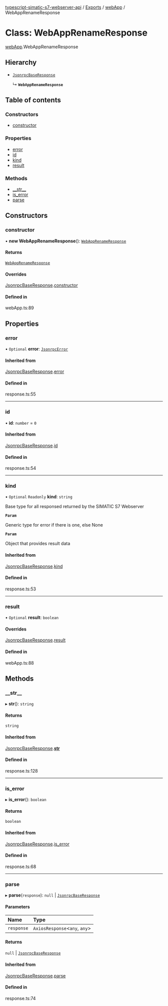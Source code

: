 [typescript-simatic-s7-webserver-api](../README.md) / [Exports](../modules.md) / [webApp](../modules/webApp.md) / WebAppRenameResponse

# Class: WebAppRenameResponse

[webApp](../modules/webApp.md).WebAppRenameResponse

## Hierarchy

- [`JsonrpcBaseResponse`](response.JsonrpcBaseResponse.md)

  ↳ **`WebAppRenameResponse`**

## Table of contents

### Constructors

- [constructor](webApp.WebAppRenameResponse.md#constructor)

### Properties

- [error](webApp.WebAppRenameResponse.md#error)
- [id](webApp.WebAppRenameResponse.md#id)
- [kind](webApp.WebAppRenameResponse.md#kind)
- [result](webApp.WebAppRenameResponse.md#result)

### Methods

- [\_\_str\_\_](webApp.WebAppRenameResponse.md#__str__)
- [is\_error](webApp.WebAppRenameResponse.md#is_error)
- [parse](webApp.WebAppRenameResponse.md#parse)

## Constructors

### constructor

• **new WebAppRenameResponse**(): [`WebAppRenameResponse`](webApp.WebAppRenameResponse.md)

#### Returns

[`WebAppRenameResponse`](webApp.WebAppRenameResponse.md)

#### Overrides

[JsonrpcBaseResponse](response.JsonrpcBaseResponse.md).[constructor](response.JsonrpcBaseResponse.md#constructor)

#### Defined in

webApp.ts:89

## Properties

### error

• `Optional` **error**: [`JsonrpcError`](response.JsonrpcError.md)

#### Inherited from

[JsonrpcBaseResponse](response.JsonrpcBaseResponse.md).[error](response.JsonrpcBaseResponse.md#error)

#### Defined in

response.ts:55

___

### id

• **id**: `number` = `0`

#### Inherited from

[JsonrpcBaseResponse](response.JsonrpcBaseResponse.md).[id](response.JsonrpcBaseResponse.md#id)

#### Defined in

response.ts:54

___

### kind

• `Optional` `Readonly` **kind**: `string`

Base type for all responsed returned by the SIMATIC S7 Webserver

**`Param`**

Generic type for error if there is one, else None

**`Param`**

Object that provides result data

#### Inherited from

[JsonrpcBaseResponse](response.JsonrpcBaseResponse.md).[kind](response.JsonrpcBaseResponse.md#kind)

#### Defined in

response.ts:53

___

### result

• `Optional` **result**: `boolean`

#### Overrides

[JsonrpcBaseResponse](response.JsonrpcBaseResponse.md).[result](response.JsonrpcBaseResponse.md#result)

#### Defined in

webApp.ts:88

## Methods

### \_\_str\_\_

▸ **__str__**(): `string`

#### Returns

`string`

#### Inherited from

[JsonrpcBaseResponse](response.JsonrpcBaseResponse.md).[__str__](response.JsonrpcBaseResponse.md#__str__)

#### Defined in

response.ts:128

___

### is\_error

▸ **is_error**(): `boolean`

#### Returns

`boolean`

#### Inherited from

[JsonrpcBaseResponse](response.JsonrpcBaseResponse.md).[is_error](response.JsonrpcBaseResponse.md#is_error)

#### Defined in

response.ts:68

___

### parse

▸ **parse**(`response`): ``null`` \| [`JsonrpcBaseResponse`](response.JsonrpcBaseResponse.md)

#### Parameters

| Name | Type |
| :------ | :------ |
| `response` | `AxiosResponse`\<`any`, `any`\> |

#### Returns

``null`` \| [`JsonrpcBaseResponse`](response.JsonrpcBaseResponse.md)

#### Inherited from

[JsonrpcBaseResponse](response.JsonrpcBaseResponse.md).[parse](response.JsonrpcBaseResponse.md#parse)

#### Defined in

response.ts:74
